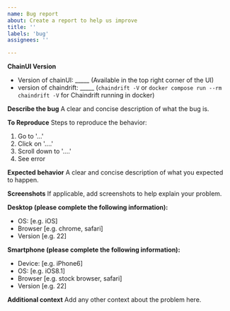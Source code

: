 ```yaml
---
name: Bug report
about: Create a report to help us improve
title: ''
labels: 'bug'
assignees: ''

---
```


**ChainUI Version**

- Version of chainUI: _____ (Available in the top right corner of the UI)
- version of chaindrift: _____ (`chaindrift -V` or `docker compose run --rm chaindrift -V` for Chaindrift running in docker)

**Describe the bug**
A clear and concise description of what the bug is.

**To Reproduce**
Steps to reproduce the behavior:
1. Go to '...'
2. Click on '....'
3. Scroll down to '....'
4. See error

**Expected behavior**
A clear and concise description of what you expected to happen.

**Screenshots**
If applicable, add screenshots to help explain your problem.

**Desktop (please complete the following information):**
 - OS: [e.g. iOS]
 - Browser [e.g. chrome, safari]
 - Version [e.g. 22]

**Smartphone (please complete the following information):**
 - Device: [e.g. iPhone6]
 - OS: [e.g. iOS8.1]
 - Browser [e.g. stock browser, safari]
 - Version [e.g. 22]

**Additional context**
Add any other context about the problem here.
